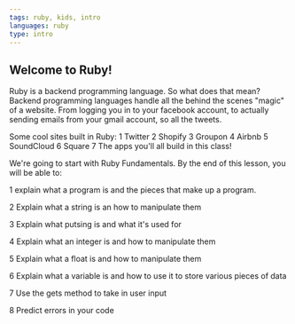```yaml
---
tags: ruby, kids, intro
languages: ruby
type: intro
---
```


## Welcome to Ruby!

Ruby is a backend programming language. So what does that mean? Backend programming languages handle all the behind the scenes "magic" of a website. From logging you in to your facebook account, to actually sending emails from your gmail account, so all the tweets.

Some cool sites built in Ruby:
1 Twitter
2 Shopify
3 Groupon
4 Airbnb
5 SoundCloud
6 Square
7 The apps you'll all build in this class!


We're going to start with Ruby Fundamentals. By the end of this lesson, you will be able to:


1 explain what a program is and the pieces that make up a program.

2 Explain what a string is an how to manipulate them

3 Explain what putsing is and what it's used for

4 Explain what an integer is and how to manipulate them

5 Explain what a float is and how to manipulate them

6 Explain what a variable is and how to use it to store various pieces of data

7 Use the gets method to take in user input

8 Predict errors in your code

